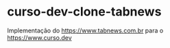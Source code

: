 # curso-dev-clone-tabnews
Implementação do https://www.tabnews.com.br para o  https://www.curso.dev
